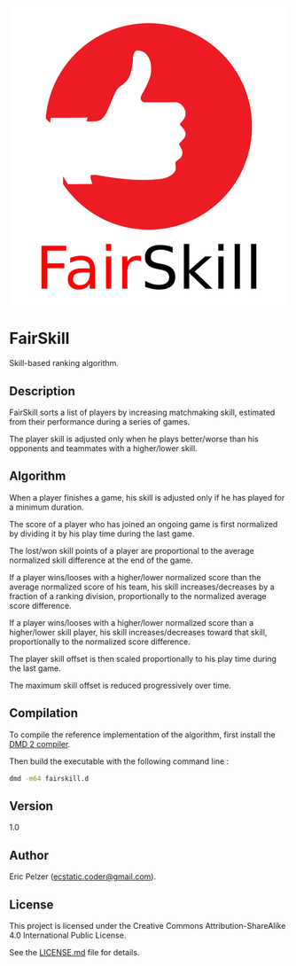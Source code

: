 ![](https://github.com/senselogic/FAIRSKILL/blob/master/LOGO/fairskill.png)

# FairSkill

Skill-based ranking algorithm.

## Description

FairSkill sorts a list of players by increasing matchmaking skill, estimated from their performance during a series of games.

The player skill is adjusted only when he plays better/worse than his opponents and teammates with a higher/lower skill.

## Algorithm

When a player finishes a game, his skill is adjusted only if he has played for a minimum duration.

The score of a player who has joined an ongoing game is first normalized by dividing it by his play time during the last game.

The lost/won skill points of a player are proportional to the average normalized skill difference at the end of the game.

If a player wins/looses with a higher/lower normalized score than the average normalized score of his team,
his skill increases/decreases by a fraction of a ranking division, proportionally to the normalized average score difference.

If a player wins/looses with a higher/lower normalized score than a higher/lower skill player,
his skill increases/decreases toward that skill, proportionally to the normalized score difference.

The player skill offset is then scaled proportionally to his play time during the last game.

The maximum skill offset is reduced progressively over time.

## Compilation

To compile the reference implementation of the algorithm, first install the [DMD 2 compiler](https://dlang.org/download.html).

Then build the executable with the following command line :

```bash
dmd -m64 fairskill.d
```

## Version

1.0

## Author

Eric Pelzer (ecstatic.coder@gmail.com).

## License

This project is licensed under the Creative Commons Attribution-ShareAlike 4.0 International Public License.

See the [LICENSE.md](LICENSE.md) file for details.
